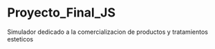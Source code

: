# Proyecto_Final_JS

Simulador dedicado a la comercializacion de productos y tratamientos esteticos
